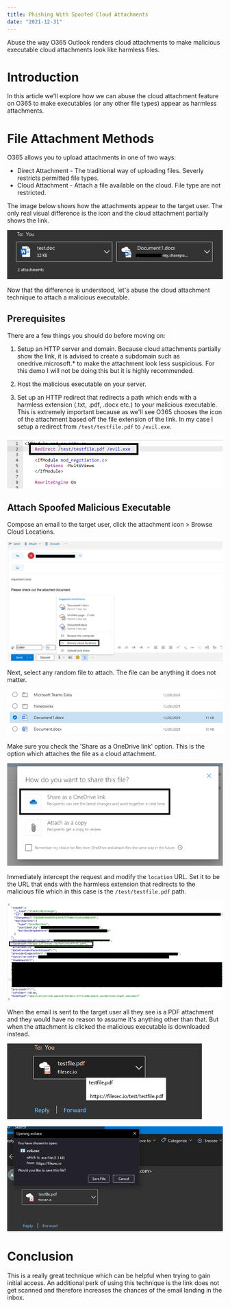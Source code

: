```yaml
---
title: Phishing With Spoofed Cloud Attachments
date: "2021-12-31"
---
```


Abuse the way O365 Outlook renders cloud attachments to make malicious executable cloud attachments look like harmless files<!-- end -->.

# Introduction

In this article we'll explore how we can abuse the cloud attachment feature on O365 to make executables (or any other file types) appear as harmless attachments.

# File Attachment Methods

O365 allows you to upload attachments in one of two ways:

* Direct Attachment - The traditional way of uploading files. Severly restricts permitted file types.
* Cloud Attachment - Attach a file available on the cloud. File type are not restricted.

The image below shows how the attachments appear to the target user. The only real visual difference is the icon and the cloud attachment partially shows the link.

![O365-Legitimate](./original-o365.png)

Now that the difference is understood, let's abuse the cloud attachment technique to attach a malicious executable. 

## Prerequisites

There are a few things you should do before moving on:

1. Setup an HTTP server and domain. Because cloud attachments partially show the link, it is advised to create a subdomain such as onedrive.microsoft.* to make the attachment look less suspicious. For this demo I will not be doing this but it is highly recommended.

2. Host the malicious executable on your server.

3. Set up an HTTP redirect that redirects a path which ends with a harmless extension (.txt, .pdf, .docx etc.) to your malicious executable. This is extremely important because as we'll see O365 chooses the icon of the attachment based off the file extension of the link. In my case I setup a redirect from `/test/testfile.pdf` to `/evil.exe`.

![Redirect](./redirect.png)

## Attach Spoofed Malicious Executable 
 
Compose an email to the target user, click the attachment icon > Browse Cloud Locations.

![Compose](./compose.png)

Next, select any random file to attach. The file can be anything it does not matter.

![Select](./select-file.png)

Make sure you check the 'Share as a OneDrive link' option. This is the option which attaches the file as a cloud attachment.

![Share-Options](./attach-options.png)

Immediately intercept the request and modify the `location` URL. Set it to be the URL that ends with the harmless extension that redirects to the malicious file which in this case is the `/test/testfile.pdf` path.

![Intercept](./intercept.png)

When the email is sent to the target user all they see is a PDF attachment and they would have no reason to assume it's anything other than that. But when the attachment is clicked the malicious executable is downloaded instead.

![Spoofed-PDF](./spoofed-pdf.png)

![301](./301.png)

# Conclusion

This is a really great technique which can be helpful when trying to gain initial access. An additional perk of using this technique is the link does not get scanned and therefore increases the chances of the email landing in the inbox.